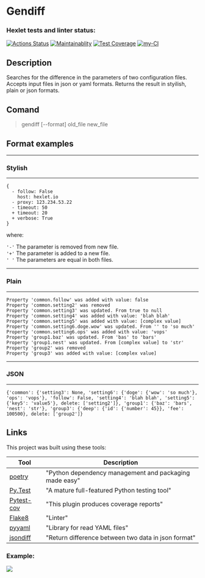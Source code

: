 # Gendiff

### Hexlet tests and linter status:

[![Actions Status](https://github.com/Alexander-Ageev/python-project-50/workflows/hexlet-check/badge.svg)](https://github.com/Alexander-Ageev/python-project-50/actions)
[![Maintainablity](https://api.codeclimate.com/v1/badges/b32e97d7362b0b34962f/maintainability)](https://codeclimate.com/github/Alexander-Ageev/python-project-50/maintainability)
[![Test Coverage](https://api.codeclimate.com/v1/badges/b32e97d7362b0b34962f/test_coverage)](https://codeclimate.com/github/Alexander-Ageev/python-project-50/test_coverage)
[![my-CI](https://github.com/Alexander-Ageev/python-project-50/actions/workflows/my-CI.yml/badge.svg?branch=main&event=status)](https://github.com/Alexander-Ageev/python-project-50/actions/workflows/my-CI.yml)
## Description

Searches for the difference in the parameters of two configuration files. Accepts input files in json or yaml formats. Returns the result in styilish, plain or json formats.

## Comand

> gendiff [--format] old_file new_file


## Format examples

---
### Stylish
---
```
{
  - follow: False
    host: hexlet.io
  - proxy: 123.234.53.22
  - timeout: 50
  + timeout: 20
  + verbose: True
}
```
where:

`'-'` The parameter is removed from new file.  
`'+'` The parameter is added to a new file.  
`' '` The parameters are equal in both files.  

---
### Plain
---
```
Property 'common.follow' was added with value: false
Property 'common.setting2' was removed
Property 'common.setting3' was updated. From true to null
Property 'common.setting4' was added with value: 'blah blah'
Property 'common.setting5' was added with value: [complex value]
Property 'common.setting6.doge.wow' was updated. From '' to 'so much'
Property 'common.setting6.ops' was added with value: 'vops'
Property 'group1.baz' was updated. From 'bas' to 'bars'
Property 'group1.nest' was updated. From [complex value] to 'str'
Property 'group2' was removed
Property 'group3' was added with value: [complex value]
```
---
### JSON
---
```
{'common': {'setting3': None, 'setting6': {'doge': {'wow': 'so much'}, 'ops': 'vops'}, 'follow': False, 'setting4': 'blah blah', 'setting5': {'key5': 'value5'}, delete: ['setting2']}, 'group1': {'baz': 'bars', 'nest': 'str'}, 'group3': {'deep': {'id': {'number': 45}}, 'fee': 100500}, delete: ['group2']}
```





## Links

This project was built using these tools:

| Tool                                                                        | Description                                             |
|-----------------------------------------------------------------------------|---------------------------------------------------------|
| [poetry](https://poetry.eustace.io/)                                        | "Python dependency management and packaging made easy"  |
| [Py.Test](https://pytest.org)                                               | "A mature full-featured Python testing tool"            |
| [Pytest-cov](https://pypi.org/project/pytest-cov/)                          | "This plugin produces coverage reports"                 |
| [Flake8](https://flake8.pycqa.org/en/latest/index.html)                     | "Linter"                                                |
| [pyyaml](https://pypi.org/project/PyYAML/)                                  | "Library for read YAML files"                           |
| [jsondiff](https://pypi.org/project/jsondiff/)                              | "Return difference between two data in json format"     |

### Example:

<a href="https://asciinema.org/a/noqwMh5V4EiMlpyCuX5uH2nmM" target="_blank"><img src="https://asciinema.org/a/noqwMh5V4EiMlpyCuX5uH2nmM.svg" /></a>